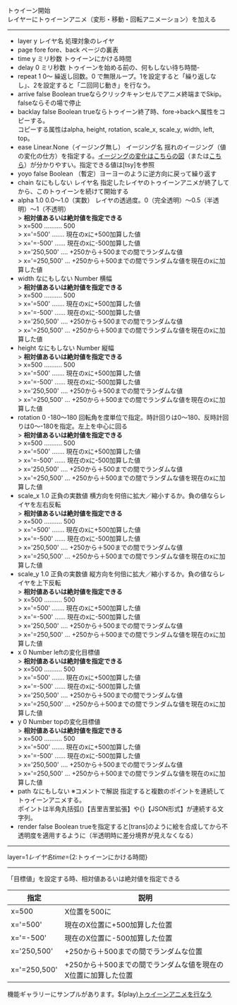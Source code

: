 トゥイーン開始  
レイヤーにトゥイーンアニメ（変形・移動・回転アニメーション）を加える

***
- layer	y		レイヤ名	処理対象のレイヤ
- page		fore	fore、back	ページの裏表
- time	y		ミリ秒数	トゥイーンにかける時間
- delay		0	ミリ秒数	トゥイーンを始める前の、何もしない待ち時間- 
- repeat		1	0〜	繰返し回数。0 で無限ループ。1を設定すると「繰り返しなし」、2を設定すると「二回同じ動き」を行なう。
- arrive		false	Boolean	trueならクリックキャンセルでアニメ終端までSkip。falseならその場で停止
- backlay		false	Boolean	trueならトゥイーン終了時、fore→backへ属性をコピーする。<br/>コピーする属性はalpha, height, rotation, scale_x, scale_y, width, left, top。
- ease		Linear.None（イージング無し）	イージング名	揺れのイージング（値の変化の仕方）を指定する。[イージングの変化はこちらの図](https://createjs.com/demos/tweenjs/tween_sparktable)（または[こちら](https://sole.github.io/tween.js/examples/03_graphs.html)）が分かりやすい。指定できる値は[tsy]を参照
- yoyo		false	Boolean	（暫定）ヨーヨーのように逆方向に戻って繰り返す
- chain		なにもしない	レイヤ名	指定したレイヤのトゥイーンアニメが終了してから、このトゥイーンを続けて開始する
- alpha		1.0	0.0〜1.0（実数）	レイヤの透過度。0（完全透明）〜0.5（半透明）〜1（不透明）<br/>> **相対値あるいは絶対値を指定できる**<br/>> x=500 .......... 500<br/>> x='=500' ....... 現在のxに+500加算した値<br/>> x='=-500' ...... 現在のxに-500加算した値<br/>> x='250,500' .... +250から＋500までの間でランダムな値<br/>> x='=250,500' ... +250から＋500までの間でランダムな値を現在のxに加算した値
- width		なにもしない	Number	横幅<br/>> **相対値あるいは絶対値を指定できる**<br/>> x=500 .......... 500<br/>> x='=500' ....... 現在のxに+500加算した値<br/>> x='=-500' ...... 現在のxに-500加算した値<br/>> x='250,500' .... +250から＋500までの間でランダムな値<br/>> x='=250,500' ... +250から＋500までの間でランダムな値を現在のxに加算した値
- height		なにもしない	Number	縦幅<br/>> **相対値あるいは絶対値を指定できる**<br/>> x=500 .......... 500<br/>> x='=500' ....... 現在のxに+500加算した値<br/>> x='=-500' ...... 現在のxに-500加算した値<br/>> x='250,500' .... +250から＋500までの間でランダムな値<br/>> x='=250,500' ... +250から＋500までの間でランダムな値を現在のxに加算した値
- rotation		0	-180〜180	回転角を度単位で指定。時計回りは0～180、反時計回りは0～-180を指定。左上を中心に回る<br/>> **相対値あるいは絶対値を指定できる**<br/>> x=500 .......... 500<br/>> x='=500' ....... 現在のxに+500加算した値<br/>> x='=-500' ...... 現在のxに-500加算した値<br/>> x='250,500' .... +250から＋500までの間でランダムな値<br/>> x='=250,500' ... +250から＋500までの間でランダムな値を現在のxに加算した値
- scale_x		1.0	正負の実数値	横方向を何倍に拡大／縮小するか。負の値ならレイヤを左右反転<br/>> **相対値あるいは絶対値を指定できる**<br/>> x=500 .......... 500<br/>> x='=500' ....... 現在のxに+500加算した値<br/>> x='=-500' ...... 現在のxに-500加算した値<br/>> x='250,500' .... +250から＋500までの間でランダムな値<br/>> x='=250,500' ... +250から＋500までの間でランダムな値を現在のxに加算した値
- scale_y		1.0	正負の実数値	縦方向を何倍に拡大／縮小するか。負の値ならレイヤを上下反転<br/>> **相対値あるいは絶対値を指定できる**<br/>> x=500 .......... 500<br/>> x='=500' ....... 現在のxに+500加算した値<br/>> x='=-500' ...... 現在のxに-500加算した値<br/>> x='250,500' .... +250から＋500までの間でランダムな値<br/>> x='=250,500' ... +250から＋500までの間でランダムな値を現在のxに加算した値
- x		0	Number	leftの変化目標値<br/>> **相対値あるいは絶対値を指定できる**<br/>> x=500 .......... 500<br/>> x='=500' ....... 現在のxに+500加算した値<br/>> x='=-500' ...... 現在のxに-500加算した値<br/>> x='250,500' .... +250から＋500までの間でランダムな値<br/>> x='=250,500' ... +250から＋500までの間でランダムな値を現在のxに加算した値
- y		0	Number	topの変化目標値<br/>> **相対値あるいは絶対値を指定できる**<br/>> x=500 .......... 500<br/>> x='=500' ....... 現在のxに+500加算した値<br/>> x='=-500' ...... 現在のxに-500加算した値<br/>> x='250,500' .... +250から＋500までの間でランダムな値<br/>> x='=250,500' ... +250から＋500までの間でランダムな値を現在のxに加算した値
- path		なにもしない	※コメントで解説	指定すると複数のポイントを連続してトゥイーンアニメする。<br/>ポイントは半角丸括弧()【吉里吉里拡張】や{}【JSON形式】が連続する文字列。<br/>
- render		false	Boolean	trueを指定すると[trans]のように絵を合成してから不透明度を適用するように（半透明時に差分境界が見えなくなる）

***
layer=${1{{レイヤ名}}} time=${2:トゥイーンにかける時間}

***
「目標値」を設定する時、相対値あるいは絶対値を指定できる

| 指定			 | 説明	|
--|--
| x=500			| X位置を500に |
| x='=500'		| 現在のX位置に+500加算した位置 |
| x='=-500'		| 現在のX位置に-500加算した位置 |
| x='250,500'	| +250から＋500までの間でランダムな位置 |
| x='=250,500'	| +250から＋500までの間でランダムな値を現在のX位置に加算した位置 |


機能ギャラリーにサンプルがあります。$(play)[トゥイーンアニメを行なう](https://famibee.github.io/SKYNovel_gallery/?cur=tag_tsy)
